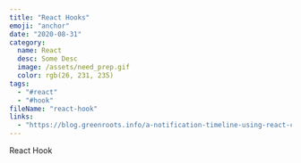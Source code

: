 ```yaml
---
title: "React Hooks"
emoji: "anchor"
date: "2020-08-31"
category:
  name: React
  desc: Some Desc
  image: /assets/need_prep.gif
  color: rgb(26, 231, 235)
tags:
  - "#react"
  - "#hook"
fileName: "react-hook"
links: 
  - "https://blog.greenroots.info/a-notification-timeline-using-react-ckdb6o0yp00wy59s16les9bjn"
---
```

React Hook